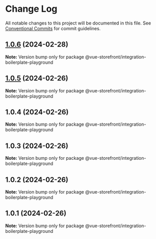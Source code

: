 # Change Log

All notable changes to this project will be documented in this file.
See [Conventional Commits](https://conventionalcommits.org) for commit guidelines.

## [1.0.6](https://github.com/oceanapplications/vsf-integration-24/compare/v1.0.5...v1.0.6) (2024-02-28)

**Note:** Version bump only for package @vue-storefront/integration-boilerplate-playground





## [1.0.5](https://github.com/oceanapplications/vsf-integration-24/compare/v1.0.4...v1.0.5) (2024-02-26)

**Note:** Version bump only for package @vue-storefront/integration-boilerplate-playground





## 1.0.4 (2024-02-26)

**Note:** Version bump only for package @vue-storefront/integration-boilerplate-playground





## 1.0.3 (2024-02-26)

**Note:** Version bump only for package @vue-storefront/integration-boilerplate-playground





## 1.0.2 (2024-02-26)

**Note:** Version bump only for package @vue-storefront/integration-boilerplate-playground





## 1.0.1 (2024-02-26)

**Note:** Version bump only for package @vue-storefront/integration-boilerplate-playground
